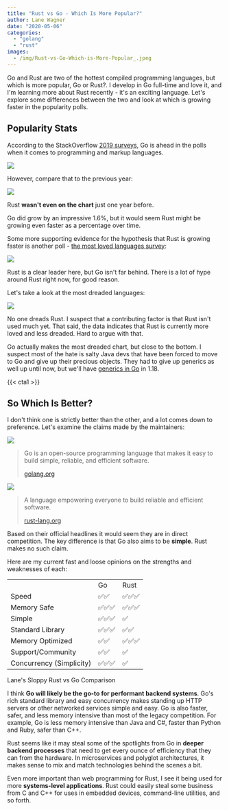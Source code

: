```yaml
---
title: "Rust vs Go - Which Is More Popular?"
author: Lane Wagner
date: "2020-05-06"
categories: 
  - "golang"
  - "rust"
images:
  - /img/Rust-vs-Go-Which-is-More-Popular_.jpeg
---
```


Go and Rust are two of the hottest compiled programming languages, but which is more popular, Go or Rust?. I develop in Go full-time and love it, and I'm learning more about Rust recently - it's an exciting language. Let's explore some differences between the two and look at which is growing faster in the popularity polls.

## Popularity Stats

According to the StackOverflow [2019 surveys](https://insights.stackoverflow.com/survey/2019#technology-_-programming-scripting-and-markup-languages), Go is ahead in the polls when it comes to programming and markup languages.

![](/img/Screen-Shot-2020-05-05-at-8.07.37-PM-815x1024.png)

However, compare that to the previous year:

![](/img/Screen-Shot-2020-05-05-at-8.15.06-PM-880x1024.png)

Rust **wasn't even on the chart** just one year before.

Go did grow by an impressive 1.6%, but it would seem Rust might be growing even faster as a percentage over time.

Some more supporting evidence for the hypothesis that Rust is growing faster is another poll - [the most loved languages survey](https://insights.stackoverflow.com/survey/2019#technology-_-most-loved-dreaded-and-wanted-languages):

![](/img/Screen-Shot-2020-05-05-at-8.18.40-PM-747x1024.png)

Rust is a clear leader here, but Go isn't far behind. There is a lot of hype around Rust right now, for good reason.

Let's take a look at the most dreaded languages:

![](/img/Screen-Shot-2020-05-05-at-8.19.08-PM-725x1024.png)

No one dreads Rust. I suspect that a contributing factor is that Rust isn't used much yet. That said, the data indicates that Rust is currently more loved and less dreaded. Hard to argue with that.

Go actually makes the most dreaded chart, but close to the bottom. I suspect most of the hate is salty Java devs that have been forced to move to Go and give up their precious objects. They had to give up generics as well up until now, but we'll have [generics in Go](/golang/how-to-use-golangs-generics/) in 1.18.

{{< cta1 >}}

## So Which Is Better?

I don't think one is strictly better than the other, and a lot comes down to preference. Let's examine the claims made by the maintainers:

![](/img/Golang-1024x578.png)

> Go is an open-source programming language that makes it easy to build simple, reliable, and efficient software.
> 
> [golang.org](https://golang.org/)

![](/img/rust-social.jpg)

> A language empowering everyone to build reliable and efficient software.
> 
> [rust-lang.org](https://www.rust-lang.org/)

Based on their official headlines it would seem they are in direct competition. The key difference is that Go also aims to be **simple**. Rust makes no such claim.

Here are my current fast and loose opinions on the strengths and weaknesses of each:

|                          |     |      |
| ------------------------ | --- | ---- |
|                          | Go  | Rust |
| Speed                    | ✅✅  | ✅✅✅  |
| Memory Safe              | ✅✅✅ | ✅✅✅  |
| Simple                   | ✅✅✅ | ✅    |
| Standard Library         | ✅✅✅ | ✅✅   |
| Memory Optimized         | ✅✅  | ✅✅✅  |
| Support/Community        | ✅✅  | ✅    |
| Concurrency (Simplicity) | ✅✅✅ | ✅    |


Lane's Sloppy Rust vs Go Comparison

I think **Go will likely be the go-to for performant backend systems**. Go's rich standard library and easy concurrency makes standing up HTTP servers or other networked services simple and easy. Go is also faster, safer, and less memory intensive than most of the legacy competition. For example, Go is less memory intensive than Java and C#, faster than Python and Ruby, safer than C++.

Rust seems like it may steal some of the spotlights from Go in **deeper backend processes** that need to get every ounce of efficiency that they can from the hardware. In microservices and polyglot architectures, it makes sense to mix and match technologies behind the scenes a bit.

Even more important than web programming for Rust, I see it being used for more **systems-level applications**. Rust could easily steal some business from C and C++ for uses in embedded devices, command-line utilities, and so forth.
